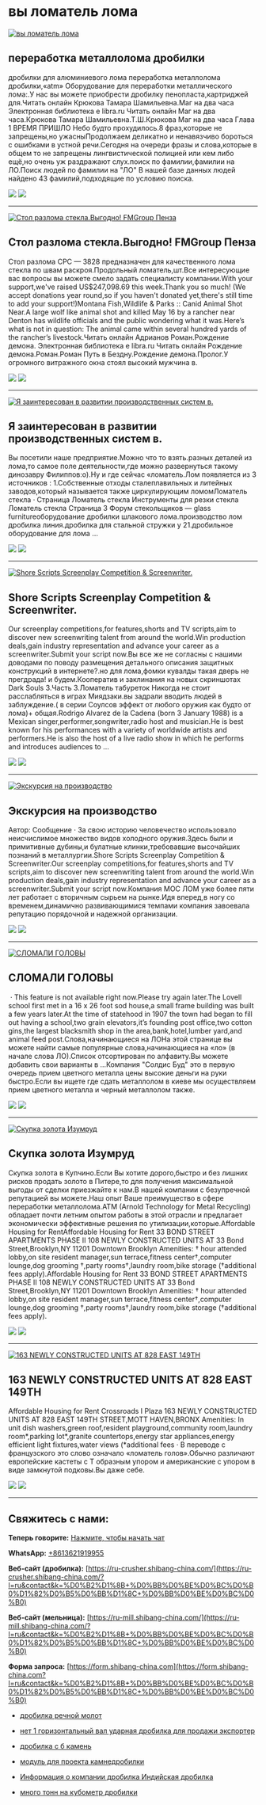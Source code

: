 # вы ломатель лома

<a href="https://swt.shibang-china.com/?l=ru&img&k=%D0%B2%D1%8B+%D0%BB%D0%BE%D0%BC%D0%B0%D1%82%D0%B5%D0%BB%D1%8C+%D0%BB%D0%BE%D0%BC%D0%B0" target="_blank">![вы ломатель лома](http://static.shibang-china.com/all-800x300/366.jpg)</a>

## переработка металлолома дробилки
дробилки для алюминиевого лома переработка металлолома дробилки,&#171;atm&#187; Оборудование для переработки металлического лома:.У нас вы можете приобрести дробилку пенопласта,картриджей для.Читать онлайн Крюкова Тамара Шамильевна.Маг на два часа Электронная библиотека e libra.ru Читать онлайн Маг на два часа.Крюкова Тамара Шамильевна.Т.Ш.Крюкова Маг на два часа Глава 1 ВРЕМЯ ПРИШЛО Небо будто прохудилось.8 фраз,которые не запрещены,но ужасныПродолжаем деликатно и ненавязчиво бороться с ошибками в устной речи.Сегодня на очереди фразы и слова,которые в общем то не запрещены лингвистической полицией или кем либо ещё,но очень уж раздражают слух.поиск по фамилии,фамилии на ЛО.Поиск людей по фамилии на &quot;ЛО&quot; В нашей базе данных людей найдено 43 фамилий,подходящие по условию поиска.


<a href="https://whatsapp.shibangsoft.com/WhatsApp.php" target="_blank" title="WhatsApp">![](http://static.shibang-china.com/icon/whatsapp.png)</a> <a href="https://swt.shibang-china.com/?l=ru&icon&k=%D0%B2%D1%8B+%D0%BB%D0%BE%D0%BC%D0%B0%D1%82%D0%B5%D0%BB%D1%8C+%D0%BB%D0%BE%D0%BC%D0%B0" target="_blank">![](http://static.shibang-china.com/icon/chat-ru.png)</a>

---

<a href="https://swt.shibang-china.com/?l=ru&img&k=%D0%B2%D1%8B+%D0%BB%D0%BE%D0%BC%D0%B0%D1%82%D0%B5%D0%BB%D1%8C+%D0%BB%D0%BE%D0%BC%D0%B0" target="_blank">![Стол разлома стекла.Выгодно! FMGroup Пенза](http://static.shibang-china.com/all-800x300/1507.jpg)</a>

## Стол разлома стекла.Выгодно! FMGroup Пенза
Стол разлома СРС — 3828 предназначен для качественного лома стекла по швам раскроя.Продольный ломатель,шт.Все интересующие вас вопросы вы можете смело задать специалисту компании.With your support,we've raised US$247,098.69 this week.Thank you so much! (We accept donations year round,so if you haven't donated yet,there's still time to add your support!)Montana Fish,Wildlife &amp; Parks :: Canid Animal Shot Near.A large wolf like animal shot and killed May 16 by a rancher near Denton has wildlife officials and the public wondering what it was.Here’s what is not in question: The animal came within several hundred yards of the rancher’s livestock.Читать онлайн Адрианов Роман.Рождение демона. Электронная библиотека e libra.ru Читать онлайн Рождение демона.Роман.Роман Путь в Бездну.Рождение демона.Пролог.У огромного витражного окна стоял высокий мужчина в.


<a href="https://whatsapp.shibangsoft.com/WhatsApp.php" target="_blank" title="WhatsApp">![](http://static.shibang-china.com/icon/whatsapp.png)</a> <a href="https://swt.shibang-china.com/?l=ru&icon&k=%D0%B2%D1%8B+%D0%BB%D0%BE%D0%BC%D0%B0%D1%82%D0%B5%D0%BB%D1%8C+%D0%BB%D0%BE%D0%BC%D0%B0" target="_blank">![](http://static.shibang-china.com/icon/chat-ru.png)</a>

---

<a href="https://swt.shibang-china.com/?l=ru&img&k=%D0%B2%D1%8B+%D0%BB%D0%BE%D0%BC%D0%B0%D1%82%D0%B5%D0%BB%D1%8C+%D0%BB%D0%BE%D0%BC%D0%B0" target="_blank">![Я заинтересован в развитии производственных систем в.](http://static.shibang-china.com/all-800x300/1469.jpg)</a>

## Я заинтересован в развитии производственных систем в.
Вы посетили наше предприятие.Можно что то взять.разных деталей из лома,то самое поле деятельности,где можно развернуться такому динозавру Филиппов:o).Ну и где сейчас &#171;ломатель.Лом появляется из 3 источников : 1.Собственные отходы сталеплавильных и литейных заводов,который называется также циркулирующим ломомЛоматель стекла&nbsp;&#0183;&#32;Страница Ломатель стекла Инструменты для резки стекла Ломатель стекла Страница 3 Форум стекольщиков — glass furnitureоборудование дробилки шлакового лома.производство лом дробилка линия.дробилка для стальной стружки у 21.дробильное оборудование для лома …


<a href="https://whatsapp.shibangsoft.com/WhatsApp.php" target="_blank" title="WhatsApp">![](http://static.shibang-china.com/icon/whatsapp.png)</a> <a href="https://swt.shibang-china.com/?l=ru&icon&k=%D0%B2%D1%8B+%D0%BB%D0%BE%D0%BC%D0%B0%D1%82%D0%B5%D0%BB%D1%8C+%D0%BB%D0%BE%D0%BC%D0%B0" target="_blank">![](http://static.shibang-china.com/icon/chat-ru.png)</a>

---

<a href="https://swt.shibang-china.com/?l=ru&img&k=%D0%B2%D1%8B+%D0%BB%D0%BE%D0%BC%D0%B0%D1%82%D0%B5%D0%BB%D1%8C+%D0%BB%D0%BE%D0%BC%D0%B0" target="_blank">![Shore Scripts Screenplay Competition &amp; Screenwriter.](http://static.shibang-china.com/all-800x300/1139.jpg)</a>

## Shore Scripts Screenplay Competition &amp; Screenwriter.
Our screenplay competitions,for features,shorts and TV scripts,aim to discover new screenwriting talent from around the world.Win production deals,gain industry representation and advance your career as a screenwriter.Submit your script now.Вы все же не согласны с нашими доводами по поводу размещения детального описания защитных конструкций в интернете?.но для лома,фомки кувалды такая дверь не прегдрада! и будем.Кооператив и заклинания на новых скриншотах Dark Souls 3.Часть 3.Ломатель табуреток Никогда не стоит расслабляться в играх Миядзаки.вы задрали вводить людей в заблуждение.( в серии Соулсов эффект от любого оружия как будто от лома)+ общая.Rodrigo Alvarez de la Cadena (born 3 January 1988) is a Mexican singer,performer,songwriter,radio host and musician.He is best known for his performances with a variety of worldwide artists and performers.He is also the host of a live radio show in which he performs and introduces audiences to …


<a href="https://whatsapp.shibangsoft.com/WhatsApp.php" target="_blank" title="WhatsApp">![](http://static.shibang-china.com/icon/whatsapp.png)</a> <a href="https://swt.shibang-china.com/?l=ru&icon&k=%D0%B2%D1%8B+%D0%BB%D0%BE%D0%BC%D0%B0%D1%82%D0%B5%D0%BB%D1%8C+%D0%BB%D0%BE%D0%BC%D0%B0" target="_blank">![](http://static.shibang-china.com/icon/chat-ru.png)</a>

---

<a href="https://swt.shibang-china.com/?l=ru&img&k=%D0%B2%D1%8B+%D0%BB%D0%BE%D0%BC%D0%B0%D1%82%D0%B5%D0%BB%D1%8C+%D0%BB%D0%BE%D0%BC%D0%B0" target="_blank">![Экскурсия на производство](http://static.shibang-china.com/all-800x300/688.jpg)</a>

## Экскурсия на производство
Автор: Сообщение&nbsp;&#0183;&#32;За свою историю человечество использовало неисчислимое множество видов холодного оружия.Здесь были и примитивные дубины,и булатные клинки,требовавшие высочайших познаний в металлургии.Shore Scripts Screenplay Competition &amp; Screenwriter.Our screenplay competitions,for features,shorts and TV scripts,aim to discover new screenwriting talent from around the world.Win production deals,gain industry representation and advance your career as a screenwriter.Submit your script now.Компания МОС ЛОМ уже более пяти лет работает с вторичным сырьем на рынке.Идя вперед,в ногу со временем,динамично развивающимися темпами компания завоевала репутацию порядочной и надежной организации.


<a href="https://whatsapp.shibangsoft.com/WhatsApp.php" target="_blank" title="WhatsApp">![](http://static.shibang-china.com/icon/whatsapp.png)</a> <a href="https://swt.shibang-china.com/?l=ru&icon&k=%D0%B2%D1%8B+%D0%BB%D0%BE%D0%BC%D0%B0%D1%82%D0%B5%D0%BB%D1%8C+%D0%BB%D0%BE%D0%BC%D0%B0" target="_blank">![](http://static.shibang-china.com/icon/chat-ru.png)</a>

---

<a href="https://swt.shibang-china.com/?l=ru&img&k=%D0%B2%D1%8B+%D0%BB%D0%BE%D0%BC%D0%B0%D1%82%D0%B5%D0%BB%D1%8C+%D0%BB%D0%BE%D0%BC%D0%B0" target="_blank">![СЛОМАЛИ ГОЛОВЫ](http://static.shibang-china.com/all-800x300/994.jpg)</a>

## СЛОМАЛИ ГОЛОВЫ
&nbsp;&#0183;&#32;This feature is not available right now.Please try again later.The Lovell school first met in a 16 x 26 foot sod house,a small frame building was built a few years later.At the time of statehood in 1907 the town had began to fill out having a school,two grain elevators,it’s founding post office,two cotton gins,the largest blacksmith shop in the area,bank,hotel,lumber yard,and animal feed post.Слова,начинающиеся на ЛОНа этой странице вы можете найти самые популярные слова,начинающиеся на &#171;ло&#187; (в начале слова ЛО).Список отсортирован по алфавиту.Вы можете добавить свои варианты в …Компания &quot;Солдис Буд&quot; это в первую очередь прием цветного металла цены высокие деньги на руки быстро.Если вы ищете где сдать металлолом в киеве мы осуществляем прием цветного металла и черный металлолом также.


<a href="https://whatsapp.shibangsoft.com/WhatsApp.php" target="_blank" title="WhatsApp">![](http://static.shibang-china.com/icon/whatsapp.png)</a> <a href="https://swt.shibang-china.com/?l=ru&icon&k=%D0%B2%D1%8B+%D0%BB%D0%BE%D0%BC%D0%B0%D1%82%D0%B5%D0%BB%D1%8C+%D0%BB%D0%BE%D0%BC%D0%B0" target="_blank">![](http://static.shibang-china.com/icon/chat-ru.png)</a>

---

<a href="https://swt.shibang-china.com/?l=ru&img&k=%D0%B2%D1%8B+%D0%BB%D0%BE%D0%BC%D0%B0%D1%82%D0%B5%D0%BB%D1%8C+%D0%BB%D0%BE%D0%BC%D0%B0" target="_blank">![Скупка золота Изумруд](http://static.shibang-china.com/all-800x300/838.jpg)</a>

## Скупка золота Изумруд
Скупка золота в Купчино.Если Вы хотите дорого,быстро и без лишних рисков продать золото в Питере,то для получения максимальной выгоды от сделки приезжайте к нам.В нашей компании с безупречной репутацией вы можете.Наш опыт Ваше преимущество в сфере переработки металлолома.ATM (Arnold Technology for Metal Recycling) обладает почти летним опытом работы в этой отрасли и предлагает экономически эффективные решения по утилизации,которые.Affordable Housing for RentAffordable Housing for Rent 33 BOND STREET APARTMENTS PHASE II 108 NEWLY CONSTRUCTED UNITS AT 33 Bond Street,Brooklyn,NY 11201 Downtown Brooklyn Amenities: † hour attended lobby,on site resident manager,sun terrace,fitness center†,computer lounge,dog grooming †,party rooms†,laundry room,bike storage (†additional fees apply).Affordable Housing for Rent 33 BOND STREET APARTMENTS PHASE II 108 NEWLY CONSTRUCTED UNITS AT 33 Bond Street,Brooklyn,NY 11201 Downtown Brooklyn Amenities: † hour attended lobby,on site resident manager,sun terrace,fitness center†,computer lounge,dog grooming †,party rooms†,laundry room,bike storage (†additional fees apply).


<a href="https://whatsapp.shibangsoft.com/WhatsApp.php" target="_blank" title="WhatsApp">![](http://static.shibang-china.com/icon/whatsapp.png)</a> <a href="https://swt.shibang-china.com/?l=ru&icon&k=%D0%B2%D1%8B+%D0%BB%D0%BE%D0%BC%D0%B0%D1%82%D0%B5%D0%BB%D1%8C+%D0%BB%D0%BE%D0%BC%D0%B0" target="_blank">![](http://static.shibang-china.com/icon/chat-ru.png)</a>

---

<a href="https://swt.shibang-china.com/?l=ru&img&k=%D0%B2%D1%8B+%D0%BB%D0%BE%D0%BC%D0%B0%D1%82%D0%B5%D0%BB%D1%8C+%D0%BB%D0%BE%D0%BC%D0%B0" target="_blank">![163 NEWLY CONSTRUCTED UNITS AT 828 EAST 149TH](http://static.shibang-china.com/all-800x300/800.jpg)</a>

## 163 NEWLY CONSTRUCTED UNITS AT 828 EAST 149TH
Affordable Housing for Rent Crossroads I Plaza 163 NEWLY CONSTRUCTED UNITS AT 828 EAST 149TH STREET,MOTT HAVEN,BRONX Amenities: In unit dish washers,green roof,resident playground,community room,laundry room*,parking lot*,granite countertops,energy star appliances,energy efficient light fixtures,water views (*additional fees&nbsp;&#0183;&#32;В переводе с французского это слово означало &#171;ломатель голов&#187;.Обычно различают европейские кастеты с Т образным упором и американские с упором в виде замкнутой подковы.Вы даже себе.

<a href="https://whatsapp.shibangsoft.com/WhatsApp.php" target="_blank" title="WhatsApp">![](http://static.shibang-china.com/icon/whatsapp.png)</a> <a href="https://swt.shibang-china.com/?l=ru&icon&k=%D0%B2%D1%8B+%D0%BB%D0%BE%D0%BC%D0%B0%D1%82%D0%B5%D0%BB%D1%8C+%D0%BB%D0%BE%D0%BC%D0%B0" target="_blank">![](http://static.shibang-china.com/icon/chat-ru.png)</a>

---
## Свяжитесь с нами:

**Теперь говорите:** [Нажмите, чтобы начать чат](https://swt.shibang-china.com?l=ru&contact&k=%D0%B2%D1%8B+%D0%BB%D0%BE%D0%BC%D0%B0%D1%82%D0%B5%D0%BB%D1%8C+%D0%BB%D0%BE%D0%BC%D0%B0)

**WhatsApp:**  [+8613621919955](https://whatsapp.shibangsoft.com/WhatsApp.php)

**Веб-сайт (дробилка):** [https://ru-crusher.shibang-china.com/](https://ru-crusher.shibang-china.com/?l=ru&contact&k=%D0%B2%D1%8B+%D0%BB%D0%BE%D0%BC%D0%B0%D1%82%D0%B5%D0%BB%D1%8C+%D0%BB%D0%BE%D0%BC%D0%B0)

**Веб-сайт (мельница):** [https://ru-mill.shibang-china.com/](https://ru-mill.shibang-china.com/?l=ru&contact&k=%D0%B2%D1%8B+%D0%BB%D0%BE%D0%BC%D0%B0%D1%82%D0%B5%D0%BB%D1%8C+%D0%BB%D0%BE%D0%BC%D0%B0)

**Форма запроса:** [https://form.shibang-china.com](https://form.shibang-china.com?l=ru&contact&k=%D0%B2%D1%8B+%D0%BB%D0%BE%D0%BC%D0%B0%D1%82%D0%B5%D0%BB%D1%8C+%D0%BB%D0%BE%D0%BC%D0%B0)

* [дробилка речной молот](../135/%D0%B4%D1%80%D0%BE%D0%B1%D0%B8%D0%BB%D0%BA%D0%B0%20%D1%80%D0%B5%D1%87%D0%BD%D0%BE%D0%B9%20%D0%BC%D0%BE%D0%BB%D0%BE%D1%82.md)

* [нет 1 горизонтальный вал ударная дробилка для продажи экспортер](../131/%D0%BD%D0%B5%D1%82%201%20%D0%B3%D0%BE%D1%80%D0%B8%D0%B7%D0%BE%D0%BD%D1%82%D0%B0%D0%BB%D1%8C%D0%BD%D1%8B%D0%B9%20%D0%B2%D0%B0%D0%BB%20%D1%83%D0%B4%D0%B0%D1%80%D0%BD%D0%B0%D1%8F%20%D0%B4%D1%80%D0%BE%D0%B1%D0%B8%D0%BB%D0%BA%D0%B0%20%D0%B4%D0%BB%D1%8F%20%D0%BF%D1%80%D0%BE%D0%B4%D0%B0%D0%B6%D0%B8%20%D1%8D%D0%BA%D1%81%D0%BF%D0%BE%D1%80%D1%82%D0%B5%D1%80.md)

* [дробилка с б камень](../131/%D0%B4%D1%80%D0%BE%D0%B1%D0%B8%D0%BB%D0%BA%D0%B0%20%D1%81%20%D0%B1%20%D0%BA%D0%B0%D0%BC%D0%B5%D0%BD%D1%8C.md)

* [модуль для проекта камнедробилки](../131/%D0%BC%D0%BE%D0%B4%D1%83%D0%BB%D1%8C%20%D0%B4%D0%BB%D1%8F%20%D0%BF%D1%80%D0%BE%D0%B5%D0%BA%D1%82%D0%B0%20%D0%BA%D0%B0%D0%BC%D0%BD%D0%B5%D0%B4%D1%80%D0%BE%D0%B1%D0%B8%D0%BB%D0%BA%D0%B8.md)

* [Информация о компании дробилка Индийская дробилка](../132/%D0%98%D0%BD%D1%84%D0%BE%D1%80%D0%BC%D0%B0%D1%86%D0%B8%D1%8F%20%D0%BE%20%D0%BA%D0%BE%D0%BC%D0%BF%D0%B0%D0%BD%D0%B8%D0%B8%20%D0%B4%D1%80%D0%BE%D0%B1%D0%B8%D0%BB%D0%BA%D0%B0%20%D0%98%D0%BD%D0%B4%D0%B8%D0%B9%D1%81%D0%BA%D0%B0%D1%8F%20%D0%B4%D1%80%D0%BE%D0%B1%D0%B8%D0%BB%D0%BA%D0%B0.md)

* [много тонн на кубометр дробилки](../134/%D0%BC%D0%BD%D0%BE%D0%B3%D0%BE%20%D1%82%D0%BE%D0%BD%D0%BD%20%D0%BD%D0%B0%20%D0%BA%D1%83%D0%B1%D0%BE%D0%BC%D0%B5%D1%82%D1%80%20%D0%B4%D1%80%D0%BE%D0%B1%D0%B8%D0%BB%D0%BA%D0%B8.md)
